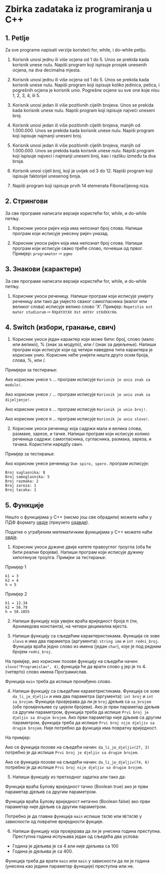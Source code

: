 # Zbirka zadataka iz programiranja u C++

## 1. Petlje

Za sve programe napisati verzije koristeći for, while, i do-while petlju.

1. Korisnik unosi jednu ili više ocjena od 1 do 5. Unos se prekida kada korisnik unese nulu. Napiši program koji ispisuje prosjek unesenih ocjena, na dva decimalna mjesta.

2. Korisnik unosi jednu ili više ocjena od 1 do 5. Unos se prekida kada korisnik unese nulu. Napiši program koji ispisuje koliko jedinica, petica, i pogrešnih ocjena je korisnik unio. Pogrešne ocjene su sve one koje nisu 1, 2, 3, 4, ili 5.

3. Korisnik unosi jedan ili više pozitivnih cijelih brojeva. Unos se prekida kada korisnik unese nulu. Napiši program koji ispisuje najveći uneseni broj.

4. Korisnik unosi jedan ili više pozitivnih cijelih brojeva, manjih od 1.000.000. Unos se prekida kada korisnik unese nulu. Napiši program koji ispisuje najmanji uneseni broj.

5. Korisnik unosi jedan ili više pozitivnih cijelih brojeva, manjih od 1.000.000. Unos se prekida kada korisnik unese nulu. Napiši program koji ispisuje najveci i najmanji uneseni broj, kao i razliku između ta dva broja.

6. Korisnik unosi cijeli broj, koji je uvijek od 3 do 12. Napiši program koji ispisuje faktorijel unesenog broja.

7. Napiši program koji ispisuje prvih 14 elemenata Fibonačijevog niza.

## 2. Стрингови

За све програме написати верзије користећи for, while, и do-while петљу.

1. Корисник уноси ријеч која има непознат број слова. Напиши програм који исписује унесену ријеч уназад.

2. Корисник уноси ријеч која има непознат број слова. Напиши програм који исписује свако треће слово, почевши од првог. Примјер: `programator` ⇨ `pgmo`

## 3. Знакови (карактери)

За све програме написати верзије користећи for, while, и do-while петљу.

1. Корисник уноси реченицу. Напиши програм који исписује унијету реченицу али тако да умјесто сваког самогласника (малог или великог слова) исписује велико слово 'Х'. Примјер: `Repetitio est mater studiorum` ⇨ `RXpXtXtXX Xst mXtXr stXdXXrXm`.

## 4. Switch (избори, гранање, свич)

1. Корисник уноси један карактер који може бити: број, слово (мало или велико), % (знак за модуло), или / (знак за дијељење). Напиши програм који исписује који од четири наведена типа карактера је корисник унио. Корисник неће унијети ништа друго осим броја, слова, %, или /.

Примјери за тестирање:

Ако корисник унесе `%` ... програм исписује `Korisnik je unio znak za modulo!`.

Ако корисник унесе `/` ... програм исписује `Korisnik je unio znak za dijeljenje!`.

Ако корисник унесе `6` ... програм исписује `Korisnik je unio broj!`.

Ако корисник унесе `H` ... програм исписује `Korisnik je unio slovo!`.

2. Корисник уноси реченицу која садржи мала и велика слова, размаке, зарезе, и тачке. Напиши програм који исписује колико реченица садржи: самогласника, сугласника, размака, зареза, и тачака. Користити наредбу свич.

Примјер за тестирање:

Ако корисник унесе реченицу `Dum spiro, spero.` програм исписује:

```
Broj suglasnika: 8
Broj samoglasnika: 5
Broj razmaka: 2
Broj zareza: 1
Broj tacaka: 1
```

## 5. Функције

Нешто о функцијама у С++ (нисмо још све обрадили) можете наћи у ПДФ формату [овдје](https://github.com/gweler/zbirka/blob/main/Ne%C5%A1to%20o%20funkcijama%20u%20C%2B%2B.pdf) (преузето [одавде](https://www.geeksforgeeks.org/functions-in-cpp/)).

Податке о уграђеним математичким функцијама у С++ можете наћи [овдје](https://en.cppreference.com/w/cpp/numeric/math).

1. Корисник уноси дужине двије катете правоуглог троугла (оба ће бити реални бројеви). Напиши програм који исписује дужину хипотенузе троулга. Примјеи за тестирање:

Примјер 1

```
k1 = 3
k2 = 4
h = 5
```

Примјер 2

```
k1 = 12.34
k2 = 56.78
h = 58.1055
```

2. Напиши функцију која увијек враћа вриједност броја π (пи, Архимедова константа), на четири децимална мјеста.

3. Напиши функцију са сљедећим карактеристикама. Функција се зове `slovo` и има два параметра (аргумента): `string ime` и `int redni_broj`. Функција враћа једно слово из имена (један `char`), које је под редним бројем `redni_broj`.

На примјер, ако корисник позове функцију на сљедећи начин: `slovo("Programislav", 4)`, функција ће да врати слово `g` јер је то 4. (четврто) слово имена Програмислав.

Функција `main` треба да испише пронађено слово.

4. Напиши функцију са сљедећим каракетристикама. Функција се зове `da_li_je_djeljiv` и има два параметра (аргумента): `int broj` и `int sa_brojem`. Функција провјерава да ли је `broj` дјељив са `sa_brojem` (обе промјенљиве су цијели бројеви). Ако је први параметар дјељив са другим параметром, функција треба да испише `Prvi broj je djeljiv sa drugim brojem`. Ако први параметар није дјљеив са другим параметром, функција треба да испише `Prvi broj nije djeljiv sa drugim brojem`. Није потребно да функција има повратну вриједност.

На примјер:

Ако се функција позове на сљедећи начин: `da_li_je_djeljiv(27, 3)` потребно је да испише `Prvi broj je djeljiv sa drugim brojem`.

Ако се функција позове на сљедећи начин: `da_li_je_djeljiv(74, 6)` потребно је да испише `Prvi broj nije djeljiv sa drugim brojem`.

5. Напиши функцију из претходног задатка али тако да:

Функција враћа Булову вриједност тачно (Boolean true) ако је први параметар дјељив са другим параметром.

Функција враћа Булову вриједност нетачно (Boolean false) ако први параметар није дјељив са другим параметром.

Потребно је да главна функција `main` испише `TACNO` или `NETACNO` у зависности од повратне вриједности фукције.

6. Напиши функцију која провјерава да ли је унесена година преступна. Преступна година испуњава један од сљедећа два услова:

- Година је дјељива је са 4 али није дјељива са 100
- Година је дјељива је са 400.

Функција треба да врати `main` или `main` у зависности да ли је година (унесена као једини параметар функције) преступна или не.
